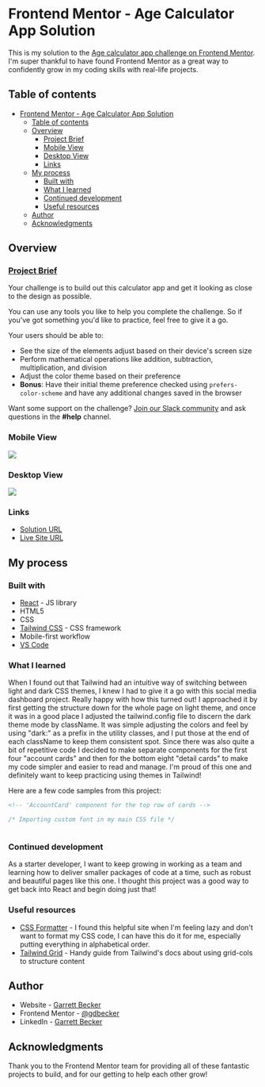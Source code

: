 # Frontend Mentor - Age Calculator App Solution

This is my solution to the [Age calculator app challenge on Frontend Mentor](https://www.frontendmentor.io/challenges/age-calculator-app-dF9DFFpj-Q). I'm super thankful to have found Frontend Mentor as a great way to confidently grow in my coding skills with real-life projects. 

## Table of contents

- [Frontend Mentor - Age Calculator App Solution](#frontend-mentor---age-calculator-app-solution)
	- [Table of contents](#table-of-contents)
	- [Overview](#overview)
		- [Project Brief](#project-brief)
		- [Mobile View](#mobile-view)
		- [Desktop View](#desktop-view)
		- [Links](#links)
	- [My process](#my-process)
		- [Built with](#built-with)
		- [What I learned](#what-i-learned)
		- [Continued development](#continued-development)
		- [Useful resources](#useful-resources)
	- [Author](#author)
	- [Acknowledgments](#acknowledgments)

## Overview

### [Project Brief](./project%20brief/)

Your challenge is to build out this calculator app and get it looking as close to the design as possible.

You can use any tools you like to help you complete the challenge. So if you've got something you'd like to practice, feel free to give it a go.

Your users should be able to:

- See the size of the elements adjust based on their device's screen size
- Perform mathematical operations like addition, subtraction, multiplication, and division
- Adjust the color theme based on their preference
- **Bonus**: Have their initial theme preference checked using `prefers-color-scheme` and have any additional changes saved in the browser

Want some support on the challenge? [Join our Slack community](https://www.frontendmentor.io/slack) and ask questions in the **#help** channel.

### Mobile View

![](./)

### Desktop View

![](./)


### Links

- [Solution URL]()
- [Live Site URL]()

## My process

### Built with

- [React](https://reactjs.org/) - JS library
- HTML5
- CSS
- [Tailwind CSS](https://tailwindcss.com) - CSS framework
- Mobile-first workflow
- [VS Code](https://code.visualstudio.com)

### What I learned

When I found out that Tailwind had an intuitive way of switching between light and dark CSS themes, I knew I had to give it a go with this social media dashboard project. Really happy with how this turned out! I approached it by first getting the structure down for the whole page on light theme, and once it was in a good place I adjusted the tailwind.config file to discern the dark theme mode by className. It was simple adjusting the colors and feel by using "dark:" as a prefix in the utility classes, and I put those at the end of each className to keep them consistent spot. Since there was also quite a bit of repetitive code I decided to make separate components for the first four "account cards" and then for the bottom eight "detail cards" to make my code simpler and easier to read and manage. I'm proud of this one and definitely want to keep practicing using themes in Tailwind!

Here are a few code samples from this project:

```html
<!-- 'AccountCard' component for the top row of cards -->

```

```css
/* Importing custom font in my main CSS file */

```

```js

```

### Continued development

As a starter developer, I want to keep growing in working as a team and learning how to deliver smaller packages of code at a time, such as robust and beautiful pages like this one. I thought this project was a good way to get back into React and begin doing just that!

### Useful resources

- [CSS Formatter](http://www.lonniebest.com/FormatCSS/) - I found this helpful site when I'm feeling lazy and don't want to format my CSS code, I can have this do it for me, especially putting everything in alphabetical order.
- [Tailwind Grid](https://tailwindcss.com/docs/grid-template-columns) - Handy guide from Tailwind's docs about using grid-cols to structure content

## Author

- Website - [Garrett Becker]()
- Frontend Mentor - [@gdbecker](https://www.frontendmentor.io/profile/gdbecker)
- LinkedIn - [Garrett Becker](https://www.linkedin.com/in/garrett-becker-923b4a106/)

## Acknowledgments

Thank you to the Frontend Mentor team for providing all of these fantastic projects to build, and for our getting to help each other grow!
